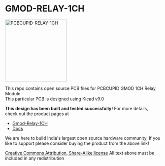 # GMOD-RELAY-1CH

<img src="https://files.pcbcupid.com/Documentation/Boards/g-mod/1-ch-relay/gmod-pcbcupid-relay1-ch_result.avif" alt="PCBCUPID-RELAY-1CH" width="200"/>

This repo contains open source PCB files for PCBCUPID GMOD 1CH Relay Module <br/>
This particular PCB is designed using Kicad v9.0

**This design has been built and tested successfully!**
For more details, check out the product pages at

   * [Gmod-Relay-1CH](https://shop.pcbcupid.com/product/gm001/)
   * [Docs](https://learn.pcbcupid.com/boards/g-mod/relay-1-ch)
     
We are here to build India's largest open source hardware community, If you like to support
please consider buying the product from the above link!

[Creative Commons Attribution, Share-Alike license](https://creativecommons.org/licenses/by-sa/4.0/deed.en)
All text above must be included in any redistribution
